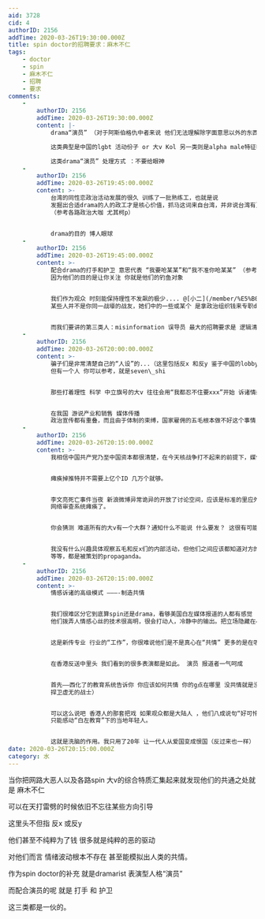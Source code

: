 ```yaml
---
aid: 3728
cid: 4
authorID: 2156
addTime: 2020-03-26T19:30:00.000Z
title: spin doctor的招聘要求：麻木不仁
tags:
    - doctor
    - spin
    - 麻木不仁
    - 招聘
    - 要求
comments:
    -
        authorID: 2156
        addTime: 2020-03-26T19:30:00.000Z
        content: |-
            drama“演员” （对于阿斯伯格仇中者来说 他们无法理解除字面意思以外的东西 这是鉴别他们的最快方法 建议采用字典攻击）

            这类典型是中国的lgbt 活动份子 or 大v Kol 另一类则是alpha male特征明显的极少数 ，比如郭教练

            这类drama“演员” 处理方式 ：不要给眼神
    -
        authorID: 2156
        addTime: 2020-03-26T19:45:00.000Z
        content: >-
            台湾的同性恋政治活动发展的很久 训练了一批熟练工，也就是说
            发掘出合适drama的人的政工才是核心价值，抓马这词来自台湾，并非说台湾有更高比例同性恋，而是说他们的“表演技巧”更娴熟
            （参考各路政治大咖 尤其柯p）


            drama的目的 博人眼球
    -
        authorID: 2156
        addTime: 2020-03-26T19:45:00.000Z
        content: >-
            配合drama的打手和护卫 意思代表 “我要呛某某”和“我不准你呛某某” （参考豆瓣鹅组等娱乐圈）你关注了你就输了
            因为他们的目的是让你关注 你就是他们的钓鱼对象


            我们作为观众 时刻能保持理性不发飙的极少.... @[小二](/member/%E5%B0%8F%E4%BA%8C) 应该能想到
            某些人并不是你同一战壕的战友，她们中的一些或某个 是拿政治组织钱来专职drama的 不要被性别迷惑


            而我们要讲的第三类人：misinformation 误导员 最大的招聘要求是 逻辑清晰 大量资料堆砌 理性洗脑
    -
        authorID: 2156
        addTime: 2020-03-26T20:00:00.000Z
        content: >-
            骗子们是非常清楚自己的“人设”的...（这里包括反x 和反y 鉴于中国的lobbyist产业并不规范 我不好说有多少人专职反美
            但有一个人 你可以参考，就是seven\_shi


            那些打着理性 科学 中立旗号的大v 往往会用“我都忍不住要xxx”开始 诉诸情感 也就是攻击xxxx的时候 ，那才是他们真正目的


            在我国 游说产业和销售 媒体传播
            政治宣传都有重叠，而且由于体制的束缚，国家雇佣的五毛根本做不好这个事情，这也是中国在海外zz宣传上巨大缺陷和bug。
    -
        authorID: 2156
        addTime: 2020-03-26T20:15:00.000Z
        content: >-
            我相信中国共产党乃至中国资本都很清楚，在今天核战争打不起来的前提下，媒体战舆论战信息战网络战是战争的主要形式


            瘫痪掉推特并不需要上亿个ID 几万个就够。


            李文亮死亡事件当夜 新浪微博异常诡异的开放了讨论空间，应该是标准的里应外合，是一场测试战，这种不正常的现象唯一解释是
            网络审查系统瘫痪了。


            你会猜测 难道所有的大v有一个大群？通知什么不能说 什么要发？ 这很有可能，大v只是背后黑手们的工具，出声筒


            我没有什么兴趣具体观察五毛和反x们的内部活动，但他们之间应该都知道对方的动向。包括227 ao3 永居
            等等，都是被策划的propaganda。
    -
        authorID: 2156
        addTime: 2020-03-26T20:15:00.000Z
        content: >-
            情感诉诸的高级模式 ———-制造共情


            我们很难区分它到底算spin还是drama，看够美国白左媒体报道的人都有感觉
            他们拨弄人情感心丝的技术很高明，很会打动人，冷静中的输出。把立场隐藏在小悲哀小确幸里。


            这是新传专业 行业的“工作”，你很难说他们是不是真心在“共情” 更多的是在吸引目标客户...


            在香港反送中里头 我们看到的很多表演都是如此。 演员 报道者一气呵成


            首先——西化了的教育系统告诉你 你应该如何共情 你的g点在哪里 没共情就是没人性 。（对比下共产党的愚蠢的毛左教育 把人培训成冷酷机器
            捍卫虚无的战士）


            可以这么说吧 香港人的那套把戏 如果观众都是大陆人 ，他们八成说句“好可怜哦 就走了”。那套表演和新闻报道模式
            只能感动“白左教育”下的当地年轻人。


            这就是洗脑的作用。我只用了20年 让一代人从爱国变成恨国（反过来也一样）
date: 2020-03-26T20:15:00.000Z
category: 水
---
```


当你把网路大恶人以及各路spin 大v的综合特质汇集起来就发现他们的共通之处就是 麻木不仁

可以在天打雷劈的时候依旧不忘往某些方向引导

这里头不但指 反x 或反y

他们甚至不纯粹为了钱 很多就是纯粹的恶的驱动

对他们而言 情绪波动根本不存在 甚至能模拟出人类的共情。

作为spin doctor的补充 就是dramarist 表演型人格“演员”

而配合演员的呢 就是 打手 和 护卫

这三类都是一伙的。
